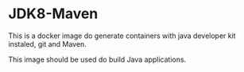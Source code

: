 
# JDK8-Maven

This is a docker image do generate containers with java developer kit instaled, git and Maven.

This image should be used do build Java applications.


